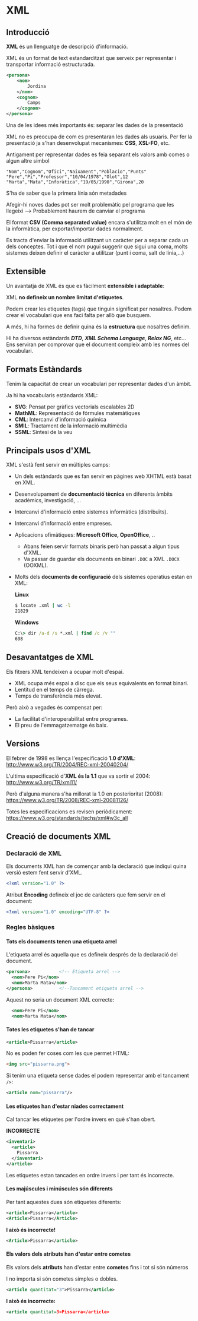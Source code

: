 # XML


## Introducció

**XML** és un llenguatge de descripció d'informació.

XML és un format de text estandarditzat que serveix per representar i transportar informació estructurada.

```xml
<persona>
    <nom>
        Jordina
    </nom>
    <cognom>
        Camps
    </cognom>
</persona>
```

Una de les idees més importants és: separar les dades de la presentació

XML no es preocupa de com es presentaran les dades als usuaris. Per fer la presentació ja s'han desenvolupat mecanismes: **CSS**, **XSL-FO**, etc.

Antigament per representar dades es feia separant els valors amb comes o algun altre símbol

```
"Nom","Cognom","Ofici","Naixament","Poblacio","Punts"
"Pere","Pi","Professor","10/04/1978","Olot",12
"Marta","Mata","Inforàtica","19/05/1990","Girona",20
```

S'ha de saber que la primera línia són metadades

Afegir-hi noves dades pot ser molt problemàtic pel programa que les llegeixi --&gt; Probablement haurem de canviar el programa

El format **CSV (Comma separated value)** encara s'utilitza molt en el món de la informàtica, per exportar/importar dades normalment.

Es tracta d'enviar la informació utilitzant un caràcter per a separar cada un dels conceptes. Tot i que el nom pugui suggerir que sigui una coma, molts sistemes deixen definir el caràcter a utilitzar (punt i coma, salt de línia,...)




## Extensible

Un avantatja de XML és que es fàcilment **extensible i adaptable**:

XML **no defineix un nombre limitat d'etiquetes**.
 
Podem crear les etiquetes (tags) que tinguin significat per nosaltres.
Podem crear el vocabulari que ens faci falta per allò que busquem.

A més, hi ha formes de definir quina és la **estructura** que nosaltres definim.

Hi ha diversos estàndards ***DTD***, ***XML Schema Language***, ***Relax NG***, etc... Ens serviran per comprovar que el document compleix amb les normes del vocabulari.

## Formats Estàndards

Tenim la capacitat de crear un vocabulari per representar dades d'un àmbit.

Ja hi ha vocabularis estàndards XML:

* **SVG**: Pensat per gràfics vectorials escalables 2D
* **MathML**: Representació de fórmules matemàtiques
* **CML**: Intercanvi d'informació química
* **SMIL**: Tractament de la informació multimèdia
* **SSML**: Síntesi de la veu

## Principals usos d'XML 

XML s'està fent servir en múltiples camps:

* Un dels estàndards que es fan servir en pàgines web XHTML està basat en XML.
* Desenvolupament de **documentació tècnica** en diferents àmbits acadèmics, investigació, ...
* Intercanvi d'informació entre sistemes informàtics (distribuïts). 
* Intercanvi d'informació entre empreses.
* Aplicacions ofimàtiques: **Microsoft Office, OpenOffice**, ..
  * Abans feien servir formats binaris però han passat a algun tipus d'XML.
  * Va passar de guardar els documents en binari `.DOC` a XML `.DOCX` (OOXML).
* Molts dels **documents de configuració** dels sistemes operatius estan en XML:

  **Linux**

  ```bash
  $ locate .xml | wc -l
  21829
  ```

  **Windows**
  ```cmd
  C:\> dir /a-d /s *.xml | find /c /v ""
  698
  ```

## Desavantatges de XML

Els fitxers XML tendeixen a ocupar molt d'espai.
* XML ocupa més espai a disc que els seus equivalents en format binari. 
* Lentitud en el temps de càrrega.
* Temps de transferència més elevat.

Però això a vegades és compensat per:

* La facilitat d'interoperabilitat entre programes.
* El preu de l'emmagatzematge és baix.

## Versions

El febrer de 1998 es llença l'especificació **1.0 d'XML**: <http://www.w3.org/TR/2004/REC-xml-20040204/>

L'ultima especificació d'**XML és la 1.1** que va sortir el 2004: <http://www.w3.org/TR/xml11/>

Però d'alguna manera s'ha millorat la 1.0 en posterioritat (2008): <https://www.w3.org/TR/2008/REC-xml-20081126/>

Totes les especificacions es revisen periòdicament: <https://www.w3.org/standards/techs/xml#w3c_all>



## Creació de documents XML

### Declaració de XML

Els documents XML han de començar amb la declaració que indiqui quina versió estem fent servir d'XML.

```xml
<?xml version="1.0" ?>
```

Atribut **Encoding** defineix el joc de caràcters que fem servir en el document:

```xml
<?xml version="1.0" encoding="UTF-8" ?>
```


### Regles bàsiques

#### Tots els documents tenen una etiqueta arrel

L'etiqueta arrel és aquella que es defineix després de la declaració del document. 

```xml
<persona>           <!-- Etiqueta arrel -->
  <nom>Pere Pi</nom>
  <nom>Marta Mata</nom>
</persona>          <!--Tancament etiqueta arrel -->
```

Aquest no seria un document XML correcte:
```xml
  <nom>Pere Pi</nom>
  <nom>Marta Mata</nom>
```

#### Totes les etiquetes s'han de tancar

```xml
<article>Pissarra</article>
```

No es poden fer coses com les que permet HTML:

```html
<img src="pissarra.png">
```

Si tenim una etiqueta sense dades el podem representar amb el tancament `/>`:

```xml
<article nom="pissarra"/>
```

#### Les etiquetes han d'estar niades correctament

Cal tancar les etiquetes per l'ordre invers en què s'han obert.

**INCORRECTE**
```xml
<inventari>
  <article>
    Pissarra
  </inventari>
</article>
```
Les etiquetes estan tancades en ordre invers i per tant és incorrecte.

#### Les majúscules i minúscules són diferents

Per tant aquestes dues són etiquetes diferents:

```xml
<article>Pissarra</article>
<Article>Pissarra</Article>
```

**I això és incorrecte!**

```xml
<Article>Pissarra</article>
```

#### Els valors dels atributs han d'estar entre cometes

Els valors dels **atributs** han d'estar entre **cometes** fins i tot si són números

I no importa si són cometes simples o dobles.

```xml
<article quantitat="3">Pissarra</article>
```

**I això és incorrecte:**
```xml
<article quantitat=3>Pissarra</article>
```
